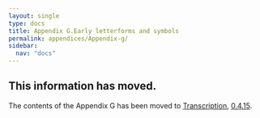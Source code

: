```yaml
---
layout: single
type: docs
title: Appendix G.Early letterforms and symbols
permalink: appendices/Appendix-g/
sidebar:
  nav: "docs"
---
```


## This information has moved.


The contents of the Appendix G has been moved to [Transcription](/DCRMR/general-rules/Transcription), [0.4.15](https://rbms-bsc.github.io/DCRMR/general-rules/Transcription/#0415-early-letterforms-and-symbols).